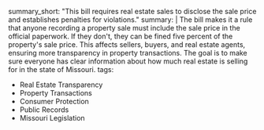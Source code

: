 summary_short: "This bill requires real estate sales to disclose the sale price and establishes penalties for violations."
summary: |
  The bill makes it a rule that anyone recording a property sale must include the sale price in the official paperwork. If they don't, they can be fined five percent of the property's sale price. This affects sellers, buyers, and real estate agents, ensuring more transparency in property transactions. The goal is to make sure everyone has clear information about how much real estate is selling for in the state of Missouri.
tags:
  - Real Estate Transparency
  - Property Transactions
  - Consumer Protection
  - Public Records
  - Missouri Legislation
